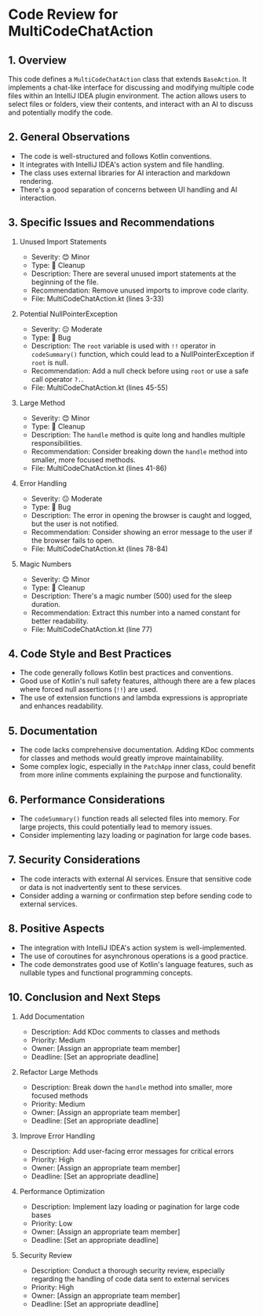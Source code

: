 # Code Review for MultiCodeChatAction

## 1. Overview

This code defines a `MultiCodeChatAction` class that extends `BaseAction`. It implements a chat-like interface for discussing and modifying multiple code files within an IntelliJ IDEA plugin environment. The action allows users to select files or folders, view their contents, and interact with an AI to discuss and potentially modify the code.

## 2. General Observations

- The code is well-structured and follows Kotlin conventions.
- It integrates with IntelliJ IDEA's action system and file handling.
- The class uses external libraries for AI interaction and markdown rendering.
- There's a good separation of concerns between UI handling and AI interaction.

## 3. Specific Issues and Recommendations

1. Unused Import Statements
   - Severity: 😊 Minor
   - Type: 🧹 Cleanup
   - Description: There are several unused import statements at the beginning of the file.
   - Recommendation: Remove unused imports to improve code clarity.
   - File: MultiCodeChatAction.kt (lines 3-33)

2. Potential NullPointerException
   - Severity: 😐 Moderate
   - Type: 🐛 Bug
   - Description: The `root` variable is used with `!!` operator in `codeSummary()` function, which could lead to a NullPointerException if `root` is null.
   - Recommendation: Add a null check before using `root` or use a safe call operator `?.`.
   - File: MultiCodeChatAction.kt (lines 45-55)

3. Large Method
   - Severity: 😊 Minor
   - Type: 🧹 Cleanup
   - Description: The `handle` method is quite long and handles multiple responsibilities.
   - Recommendation: Consider breaking down the `handle` method into smaller, more focused methods.
   - File: MultiCodeChatAction.kt (lines 41-86)

4. Error Handling
   - Severity: 😐 Moderate
   - Type: 🐛 Bug
   - Description: The error in opening the browser is caught and logged, but the user is not notified.
   - Recommendation: Consider showing an error message to the user if the browser fails to open.
   - File: MultiCodeChatAction.kt (lines 78-84)

5. Magic Numbers
   - Severity: 😊 Minor
   - Type: 🧹 Cleanup
   - Description: There's a magic number (500) used for the sleep duration.
   - Recommendation: Extract this number into a named constant for better readability.
   - File: MultiCodeChatAction.kt (line 77)

## 4. Code Style and Best Practices

- The code generally follows Kotlin best practices and conventions.
- Good use of Kotlin's null safety features, although there are a few places where forced null assertions (`!!`) are used.
- The use of extension functions and lambda expressions is appropriate and enhances readability.

## 5. Documentation

- The code lacks comprehensive documentation. Adding KDoc comments for classes and methods would greatly improve maintainability.
- Some complex logic, especially in the `PatchApp` inner class, could benefit from more inline comments explaining the purpose and functionality.

## 6. Performance Considerations

- The `codeSummary()` function reads all selected files into memory. For large projects, this could potentially lead to memory issues.
- Consider implementing lazy loading or pagination for large code bases.

## 7. Security Considerations

- The code interacts with external AI services. Ensure that sensitive code or data is not inadvertently sent to these services.
- Consider adding a warning or confirmation step before sending code to external services.

## 8. Positive Aspects

- The integration with IntelliJ IDEA's action system is well-implemented.
- The use of coroutines for asynchronous operations is a good practice.
- The code demonstrates good use of Kotlin's language features, such as nullable types and functional programming concepts.

## 10. Conclusion and Next Steps

1. Add Documentation
   - Description: Add KDoc comments to classes and methods
   - Priority: Medium
   - Owner: [Assign an appropriate team member]
   - Deadline: [Set an appropriate deadline]

2. Refactor Large Methods
   - Description: Break down the `handle` method into smaller, more focused methods
   - Priority: Medium
   - Owner: [Assign an appropriate team member]
   - Deadline: [Set an appropriate deadline]

3. Improve Error Handling
   - Description: Add user-facing error messages for critical errors
   - Priority: High
   - Owner: [Assign an appropriate team member]
   - Deadline: [Set an appropriate deadline]

4. Performance Optimization
   - Description: Implement lazy loading or pagination for large code bases
   - Priority: Low
   - Owner: [Assign an appropriate team member]
   - Deadline: [Set an appropriate deadline]

5. Security Review
   - Description: Conduct a thorough security review, especially regarding the handling of code data sent to external services
   - Priority: High
   - Owner: [Assign an appropriate team member]
   - Deadline: [Set an appropriate deadline]